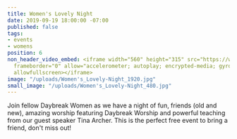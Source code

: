 ```yaml
---
title: Women's Lovely Night
date: 2019-09-19 18:00:00 -07:00
published: false
tags:
- events
- womens
position: 6
non_header_video_embed: <iframe width="560" height="315" src="https://www.youtube.com/embed/vEuCKih6cy0"
  frameborder="0" allow="accelerometer; autoplay; encrypted-media; gyroscope; picture-in-picture"
  allowfullscreen></iframe>
image: "/uploads/Women's_Lovely-Night_1920.jpg"
small_image: "/uploads/Women's_Lovely-Night_480.jpg"
---
```


Join fellow Daybreak Women as we have a night of fun, friends (old and new), amazing worship featuring Daybreak Worship and powerful teaching from our guest speaker Tina Archer. This is the perfect free event to bring a friend, don't miss out!